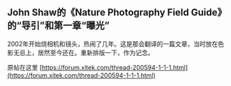 ## John Shaw的《Nature Photography Field Guide》的“导引”和第一章“曝光”

2002年开始烧相机和镜头，热闹了几年。这是那会翻译的一篇文章，当时放在色影无忌上，居然至今还在。重新排版一下，作为记念。

原帖在这里 [https://forum.xitek.com/thread-200594-1-1-1.html](https://forum.xitek.com/thread-200594-1-1-1.html)

